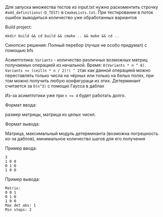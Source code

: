 Для запуска множества тестов из input.txt нужно раскоментить строчку `#add_definitions(-D_TEST)` в `CmakeLists.txt`. При тестировании в поток ошибок выводиться количество уже обработанных вариантов

Build project:
```
mkdir build && cd build && cmake .. && make && cd ..
```

Синопсис решения: Полный перебор (лучше не особо придумал) с помощью bfs

Асимптотика: `Variants` - количество различных возможных матриц получаемых операцией из начальной. Время: `O(Variants * n ^ 8)`. `Variants <= (ceil(n * n / 2)!) ^ 2`так как данной операцией можно переставлять только числа на чёрных или только на белых полях, при том можно получить любую конфигураци из этих. Детерминант считается за `O(n^3)` с помощю Гаусса в даблах

Из-за асимптотики уже при `n >= 4` будет работать долго.

Формат ввода:

размер матрицы, матрица из целых чисел.

Формат вывода:

Матрица, максимальный модуль детерминанта (возможна погрешность из-за даблов), минимальное количество шагов для его получения 

Пример ввода:
```
3
1 0 0
0 1 0
1 0 0
```

Пример вывода:
```
Matrix:
0 0 1 
0 1 0 
1 0 0 
Max det abs: 1
Min steps: 2
```